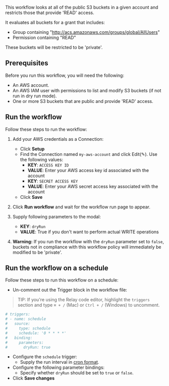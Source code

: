 This workflow looks at all of the public S3 buckets in a given account and restricts those that provide 'READ' access. 

It evaluates all buckets for a grant that includes:
- Group containing "http://acs.amazonaws.com/groups/global/AllUsers"  
- Permission containing "READ" 

These buckets will be restricted to be 'private'. 

## Prerequisites  

Before you run this workflow, you will need the following:  
- An AWS account.  
- An AWS IAM user with permissions to list and modify S3 buckets (if not
  run in dry run mode).  
- One or more S3 buckets that are public and provide 'READ' access.  

## Run the workflow  

Follow these steps to run the workflow:  
1. Add your AWS credentials as a Connection:  
   - Click **Setup**   
   - Find the Connection named `my-aws-account` and click Edit(✎). Use the following values:  
      - **KEY**: `ACCESS KEY ID`  
      - **VALUE**: Enter your AWS access key id associated with the account  
      - **KEY**: `SECRET ACCESS KEY`  
      - **VALUE**: Enter your AWS secret access key associated with the account  
   - Click **Save**  
      
2. Click **Run workflow** and wait for the workflow run page to appear.
3. Supply following parameters to the modal:  
   - **KEY**: `dryRun`  
   - **VALUE**: True if you don't want to perform actual WRITE operations  

4. **Warning:** If you run the workflow with the `dryRun` parameter set to
   `false`, buckets not in compliance with this workflow policy will
   immediately be modified to be 'private'.  

## Run the workflow on a schedule  

Follow these steps to run this workflow on a schedule:  
-  Un-comment out the Trigger block in the workflow file:  

> TIP: If you're using the Relay code editor, highlight the `triggers` section and type `⌘ + /` (Mac) or `Ctrl + /` (Windows) to uncomment.  

```yaml
# triggers:
# - name: schedule
#   source:
#     type: schedule
#     schedule: '0 * * * *'
#   binding:
#     parameters:
#       dryRun: true
```

-  Configure the `schedule` trigger:  
   - Supply the run interval in [cron format](https://crontab.guru/).  
-  Configure the following parameter bindings:  
   - Specify whether `dryRun` should be set to `true` or `false`.  
-  Click **Save changes**